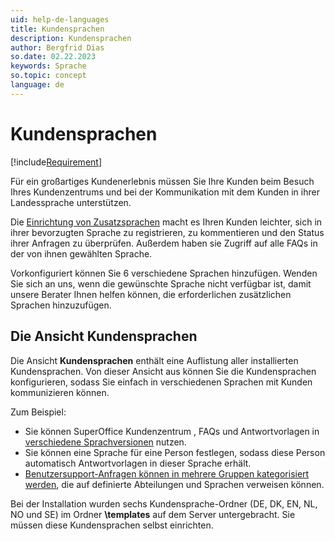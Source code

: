 ```yaml
---
uid: help-de-languages
title: Kundensprachen
description: Kundensprachen
author: Bergfrid Dias
so.date: 02.22.2023
keywords: Sprache
so.topic: concept
language: de
---
```


# Kundensprachen

[!include[Requirement](../../../../learn/includes/req-cep.md)]

Für ein großartiges Kundenerlebnis müssen Sie Ihre Kunden beim Besuch Ihres Kundenzentrums und bei der Kommunikation mit dem Kunden in ihrer Landessprache unterstützen.

Die [Einrichtung von Zusatzsprachen][1] macht es Ihren Kunden leichter, sich in ihrer bevorzugten Sprache zu registrieren, zu kommentieren und den Status ihrer Anfragen zu überprüfen. Außerdem haben sie Zugriff auf alle FAQs in der von ihnen gewählten Sprache.

Vorkonfiguriert können Sie 6 verschiedene Sprachen hinzufügen. Wenden Sie sich an uns, wenn die gewünschte Sprache nicht verfügbar ist, damit unsere Berater Ihnen helfen können, die erforderlichen zusätzlichen Sprachen hinzuzufügen.

## Die Ansicht Kundensprachen

Die Ansicht **Kundensprachen** enthält eine Auflistung aller installierten Kundensprachen. Von dieser Ansicht aus können Sie die Kundensprachen konfigurieren, sodass Sie einfach in verschiedenen Sprachen mit Kunden kommunizieren können.

Zum Beispiel:

* Sie können SuperOffice Kundenzentrum , FAQs und Antwortvorlagen in [verschiedene Sprachversionen][2] nutzen.
* Sie können eine Sprache für eine Person festlegen, sodass diese Person automatisch Antwortvorlagen in dieser Sprache erhält.
* [Benutzersupport-Anfragen können in mehrere Gruppen kategorisiert werden][3], die auf definierte Abteilungen und Sprachen verweisen können.

Bei der Installation wurden sechs Kundensprache-Ordner (DE, DK, EN, NL, NO und SE) im Ordner **\\templates** auf dem Server untergebracht. Sie müssen diese Kundensprachen selbst einrichten.

<!-- Referenced links -->
[1]: update.md
[2]: select-language.md
[3]: external-categories.md

<!-- Referenced images -->
